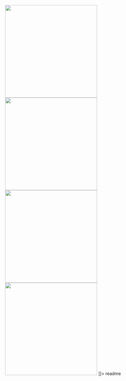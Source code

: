 <snippet>
  <content><![CDATA[
# ${1:Survival-Game---Unity-3D}
Unity 3D based First Person Shooting survival game. Motto of game is to find hidden treasure and leading the player through variety of adventures on the way.
You are welcome to use models, scripts or our map/environments.
## Details
1. Complete FPS game with 3 levels and 3 different environments (Forest, Desert and Plains)
2. Special weather change scripts are also added
3. Single weapon along with "crosshair"
4. 2 complete working enemy models along with animations
5. Enemy models scripted completely
## Contributing
1. Fork it!
2. Add new features, remodel or debug scripts
3. Submit a pull request :D
## Known Issues/Work In Progress
1. Few bugs in enemy scripts
2. Level change trigger code yet to be added
3. Collectibles are yet to be scripted and added (Suggestions are welcome as "pull requests" :)) 
## Credits
Special Thanks to @iammasariya(modelling and scripting help) and @MANTHAN-D(level/map developer guy :))
Thanks to our team @SohamBadheka, @cbsejpal, @dhruven7, devanshi, yanki & aakansha, for supporting as a team. :) 
## Screenshots
<img src="https://github.com/JaySardhara/Survival-Game---Unity-3D/tree/master/shots/12.png" width="300">
<img src="https://github.com/JaySardhara/Survival-Game---Unity-3D/tree/master/shots/1234.png" width="300">
<img src="https://github.com/JaySardhara/Survival-Game---Unity-3D/tree/master/shots/2.png" width="300">
<img src="https://github.com/JaySardhara/Survival-Game---Unity-3D/tree/master/shots/3.png" width="300">
<img src="https://github.com/JaySardhara/Survival-Game---Unity-3D/tree/master/shots/1.png" width="300">
]]></content>
  <tabTrigger>readme</tabTrigger>
</snippet>
